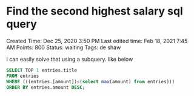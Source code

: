 # Find the second highest salary sql query

Created Time: Dec 25, 2020 3:50 PM
Last edited time: Feb 18, 2021 7:45 AM
Points: 800
Status: waiting
Tags: de shaw

I can easily solve that using a subquery. like below

```sql
SELECT TOP 1 entries.title
FROM entries
WHERE (((entries.[amount])<(select max(amount) from entries)))
ORDER BY entries.amount DESC;
```